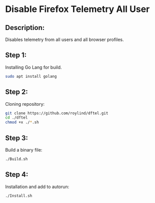 # Disable Firefox Telemetry All User
## Description:
Disables telemetry from all users and all browser profiles.
## Step 1:
Installing Go Lang for build.
```sh
sudo apt install golang
```
## Step 2:
Cloning repository:
```sh
git clone https://github.com/roylind/dftel.git
cd ./dftel
chmod +x ./*.sh
```
## Step 3:
Build a binary file:
```sh
./Build.sh
```
## Step 4:
Installation and add to autorun:
```sh
./Install.sh
```
